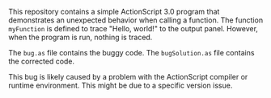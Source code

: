 This repository contains a simple ActionScript 3.0 program that demonstrates an unexpected behavior when calling a function. The function `myFunction` is defined to trace "Hello, world!" to the output panel. However, when the program is run, nothing is traced.

The `bug.as` file contains the buggy code. The `bugSolution.as` file contains the corrected code.

This bug is likely caused by a problem with the ActionScript compiler or runtime environment. This might be due to a specific version issue.